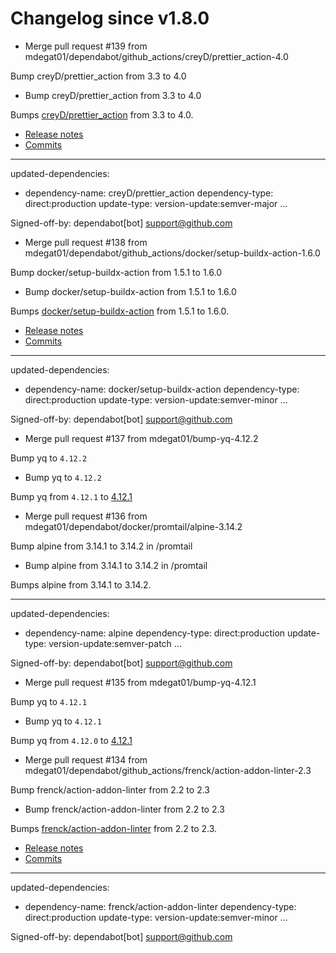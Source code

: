 # Changelog since v1.8.0
- Merge pull request #139 from mdegat01/dependabot/github_actions/creyD/prettier_action-4.0

Bump creyD/prettier_action from 3.3 to 4.0 
- Bump creyD/prettier_action from 3.3 to 4.0

Bumps [creyD/prettier_action](https://github.com/creyD/prettier_action) from 3.3 to 4.0.
- [Release notes](https://github.com/creyD/prettier_action/releases)
- [Commits](https://github.com/creyD/prettier_action/compare/v3.3...v4.0)

---
updated-dependencies:
- dependency-name: creyD/prettier_action
  dependency-type: direct:production
  update-type: version-update:semver-major
...

Signed-off-by: dependabot[bot] <support@github.com> 
- Merge pull request #138 from mdegat01/dependabot/github_actions/docker/setup-buildx-action-1.6.0

Bump docker/setup-buildx-action from 1.5.1 to 1.6.0 
- Bump docker/setup-buildx-action from 1.5.1 to 1.6.0

Bumps [docker/setup-buildx-action](https://github.com/docker/setup-buildx-action) from 1.5.1 to 1.6.0.
- [Release notes](https://github.com/docker/setup-buildx-action/releases)
- [Commits](https://github.com/docker/setup-buildx-action/compare/v1.5.1...v1.6.0)

---
updated-dependencies:
- dependency-name: docker/setup-buildx-action
  dependency-type: direct:production
  update-type: version-update:semver-minor
...

Signed-off-by: dependabot[bot] <support@github.com> 
- Merge pull request #137 from mdegat01/bump-yq-4.12.2

Bump yq to `4.12.2` 
- Bump yq to `4.12.2`

Bump yq from `4.12.1` to [4.12.1](https://github.com/mikefarah/yq/releases/tag/v4.2.2) 
- Merge pull request #136 from mdegat01/dependabot/docker/promtail/alpine-3.14.2

Bump alpine from 3.14.1 to 3.14.2 in /promtail 
- Bump alpine from 3.14.1 to 3.14.2 in /promtail

Bumps alpine from 3.14.1 to 3.14.2.

---
updated-dependencies:
- dependency-name: alpine
  dependency-type: direct:production
  update-type: version-update:semver-patch
...

Signed-off-by: dependabot[bot] <support@github.com> 
- Merge pull request #135 from mdegat01/bump-yq-4.12.1

Bump yq to `4.12.1` 
- Bump yq to `4.12.1`

Bump yq from `4.12.0` to [4.12.1](https://github.com/mikefarah/yq/releases/tag/v4.12.1) 
- Merge pull request #134 from mdegat01/dependabot/github_actions/frenck/action-addon-linter-2.3

Bump frenck/action-addon-linter from 2.2 to 2.3 
- Bump frenck/action-addon-linter from 2.2 to 2.3

Bumps [frenck/action-addon-linter](https://github.com/frenck/action-addon-linter) from 2.2 to 2.3.
- [Release notes](https://github.com/frenck/action-addon-linter/releases)
- [Commits](https://github.com/frenck/action-addon-linter/compare/v2.2...v2.3)

---
updated-dependencies:
- dependency-name: frenck/action-addon-linter
  dependency-type: direct:production
  update-type: version-update:semver-minor
...

Signed-off-by: dependabot[bot] <support@github.com> 
